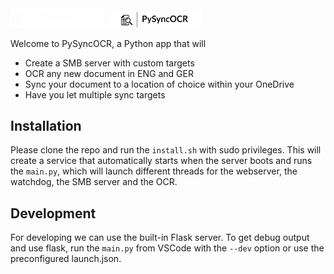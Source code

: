<img src="src/webserver/static/images/PySyncOCR_logos_white.png#gh-dark-mode-only" width="30%">
<img src="src/webserver/static/images/PySyncOCR_logos_black.png#gh-light-mode-only" width="30%">

Welcome to PySyncOCR, a Python app that will
- Create a SMB server with custom targets
- OCR any new document in ENG and GER
- Sync your document to a location of choice within your OneDrive
- Have you let multiple sync targets

## Installation
Please clone the repo and run the `install.sh` with sudo privileges. This will create a service that automatically starts when the server boots and runs the `main.py`, which will launch different threads for the webserver, the watchdog, the SMB server and the OCR.

## Development
For developing we can use the built-in Flask server. To get debug output and use flask, run the `main.py` from VSCode with the `--dev` option or use the preconfigured launch.json.